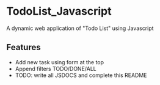 # TodoList_Javascript
A dynamic web application of "Todo List" using Javascript

## Features
-  Add new task using form at the top
-  Append filters TODO/DONE/ALL
- TODO: write all JSDOCS and complete this README
